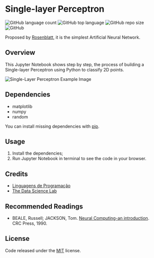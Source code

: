 # Single-layer Perceptron

![GitHub language count](https://img.shields.io/github/languages/count/whoisraibolt/Single-Layer-Perceptron.svg)
![GitHub top language](https://img.shields.io/github/languages/top/whoisraibolt/Single-Layer-Perceptron.svg)
![GitHub repo size](https://img.shields.io/github/repo-size/whoisraibolt/Single-Layer-Perceptron.svg)
![GitHub](https://img.shields.io/github/license/whoisraibolt/Single-Layer-Perceptron.svg)

Proposed by [Rosenblatt](https://en.wikipedia.org/wiki/Frank_Rosenblatt "Rosenblatt"), it is the simplest Artificial Neural Network.

## Overview

This Jupyter Notebook shows step by step, the process of building a Single-layer Perceptron using Python to classify 2D points.

![Single-Layer Perceptron Example Image](https://raw.githubusercontent.com/whoisraibolt/Single-Layer-Perceptron/master/Single-Layer-Perceptron-Example-Image.png)

## Dependencies

- matplotlib
- numpy
- random

You can install missing dependencies with [pip](https://pip.pypa.io/en/stable/ "pip").

## Usage

1. Install the dependencies;
2. Run Jupyter Notebook in terminal to see the code in your browser.

## Credits

- [Linguagens de Programação](https://linguagensdeprogramacao.wordpress.com/2011/09/03/perceptron-usando-python/ "Linguagens de Programação")
- [The Data Science Lab](https://datasciencelab.wordpress.com/2014/01/10/machine-learning-classics-the-perceptron/ "The Data Science Lab")

## Recommended Readings

- BEALE, Russell; JACKSON, Tom. [Neural Computing-an introduction](https://bayanbox.ir/view/7901640340179926235/Neural-Computing-An-Introduction.pdf "Neural Computing-an introduction"). CRC Press, 1990.

## License

Code released under the [MIT](https://github.com/whoisraibolt/Single-Layer-Perceptron/blob/master/LICENSE "MIT") license.
